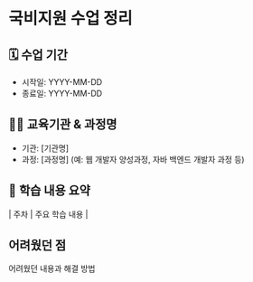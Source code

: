 # 국비지원 수업 정리 

## 🗓️ 수업 기간
- 시작일: YYYY-MM-DD
- 종료일: YYYY-MM-DD

## 👨‍🏫 교육기관 & 과정명
- 기관: [기관명]
- 과정: [과정명] (예: 웹 개발자 양성과정, 자바 백엔드 개발자 과정 등)

## 📌 학습 내용 요약

| 주차 | 주요 학습 내용 |

## 어려웠던 점

어려웠던 내용과 해결 방법